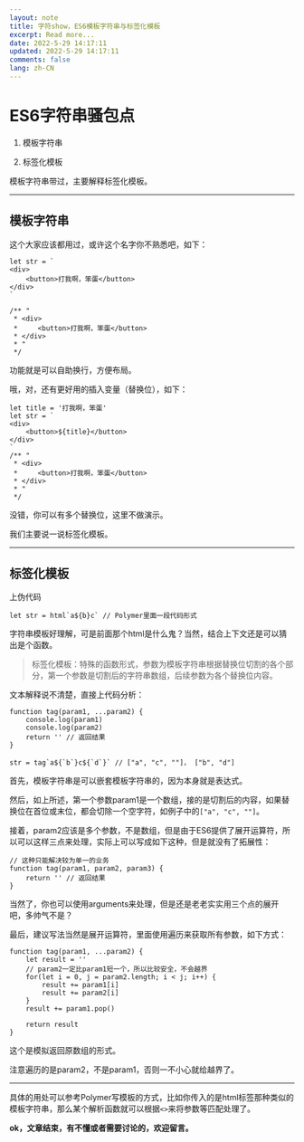 ```yaml
---
layout: note
title: 字符show，ES6模板字符串与标签化模板
excerpt: Read more...
date: 2022-5-29 14:17:11
updated: 2022-5-29 14:17:11
comments: false
lang: zh-CN
---
```


# ES6字符串骚包点

1. 模板字符串

2. 标签化模板

模板字符串带过，主要解释标签化模板。

---

## 模板字符串

这个大家应该都用过，或许这个名字你不熟悉吧，如下：

```
let str = `
<div>
    <button>打我啊，笨蛋</button>
</div>
`

/** "
 * <div>
 *     <button>打我啊，笨蛋</button>
 * </div>
 * "
 */
```

功能就是可以自助换行，方便布局。

哦，对，还有更好用的插入变量（替换位），如下：

```
let title = '打我啊，笨蛋'
let str = `
<div>
    <button>${title}</button>
</div>
`
/** "
 * <div>
 *     <button>打我啊，笨蛋</button>
 * </div>
 * "
 */
```

没错，你可以有多个替换位，这里不做演示。

我们主要说一说标签化模板。

---

## 标签化模板

上伪代码

```
let str = html`a${b}c` // Polymer里面一段代码形式
```

字符串模板好理解，可是前面那个html是什么鬼？当然，结合上下文还是可以猜出是个函数。

> 标签化模板：特殊的函数形式，参数为模板字符串根据替换位切割的各个部分，第一个参数是切割后的字符串数组，后续参数为各个替换位内容。

文本解释说不清楚，直接上代码分析：

```
function tag(param1, ...param2) {
    console.log(param1)
    console.log(param2)
    return '' // 返回结果
}

str = tag`a${`b`}c${`d`}` // ["a", "c", ""]， ["b", "d"]
```

首先，模板字符串是可以嵌套模板字符串的，因为本身就是表达式。

然后，如上所述，第一个参数param1是一个数组，接的是切割后的内容，如果替换位在首位或末位，都会切除一个空字符，如例子中的`["a", "c", ""]`。

接着，param2应该是多个参数，不是数组，但是由于ES6提供了展开运算符，所以可以这样三点来处理，实际上可以写成如下这种，但是就没有了拓展性：

```
// 这种只能解决较为单一的业务
function tag(param1, param2, param3) {
    return '' // 返回结果
}
```

当然了，你也可以使用arguments来处理，但是还是老老实实用三个点的展开吧，多帅气不是？

最后，建议写法当然是展开运算符，里面使用遍历来获取所有参数，如下方式：

```
function tag(param1, ...param2) {
    let result = ''
    // param2一定比param1短一个，所以比较安全，不会越界
    for(let i = 0, j = param2.length; i < j; i++) {
        result += param1[i]
        result += param2[i]
    }
    result += param1.pop()

    return result
}
```

这个是模拟返回原数组的形式。

注意遍历的是param2，不是param1，否则一不小心就给越界了。

---

具体的用处可以参考Polymer写模板的方式，比如你传入的是html标签那种类似的模板字符串，那么某个解析函数就可以根据`<>`来将参数等匹配处理了。

**ok，文章结束，有不懂或者需要讨论的，欢迎留言。**
  